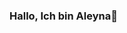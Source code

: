### Hallo, Ich bin Aleyna👋

<!--
**aleyna-cihangir/aleyna-cihangir** is a ✨ _special_ ✨ repository because its `README.md` (this file) appears on your GitHub profile.

Here are some ideas to get you started:

- 🔭 I’m currently working on Python 
- 🌱 I’m currently learning Artificial Intelligence
- 📫 How to reach me:
  [<img  width="22" src="https://unpkg.com/simple-icons@v6/icons/[gmail].svg" align="left" />][gmail]
  [<img  width="22" src="https://unpkg.com/simple-icons@v6/icons/[linkedin].svg" align="left" />][linkedin]
  [gmail]: aleynaacihangir@gmail.com
  [linkedin]: https://www.linkedin.com/in/aleynacihangir/
-->
